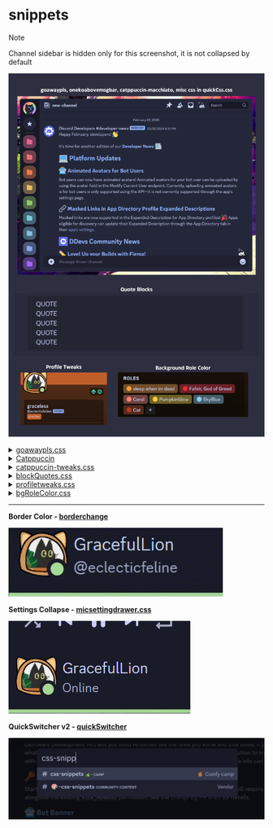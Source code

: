 # snippets
> [!NOTE]  
> Channel sidebar is hidden only for this screenshot, it is not collapsed by default

![Catpuccin](media/Catpuccin.png)
<details>
<summary><a href="https://github.com/Redundakitties/quickCSS-snippets/blob/main/snippets/goawaypls.css">goawaypls.css</a>   
</summary>

- hides icons in upper toolbox (Threads, Help, Video Call, Notification Settings)
  
- removes a few section dividers, recolors message dividers to be less obtrusive except unreads

- no more sticker picker in emoji picker

- removes protip from quickswitcher

- hides gift, gif picker, and sticker picker from chat bar

- hides store and friend tab from sidebar

- hides watermark in upper left

</details>

<details>
<summary><a href="https://github.com/catppuccin/discord/blob/main/themes/macchiato.theme.css">Catppuccin</a>   
</summary>
  
![Catppuccin](https://raw.githubusercontent.com/catppuccin/catppuccin/main/assets/logos/exports/1544x1544_circle.png)

</details>
<details>
<summary><a href="https://github.com/Redundakitties/quickCSS-snippets/blob/main/2024/catppuccin-tweaks.css">catppuccin-tweaks.css</a></summary>

- main quickCSs.css file, imports all the other snippets along with a handful of constantly changing snippets like the following
  
 - Reordered my search bar to be on the far right

 - Recolored the magnifying glass

 - H1 and H2 are colored with macchiato's accent color ( ![#8aadf4](https://via.placeholder.com/10/8aadf4?text=+) #8aadf4 )

 - set home icon to be catppuccino

 - lowered text area a few pixels
</details>

<details>
<summary><a href="https://github.com/Redundakitties/quickCSS-snippets/blob/main/snippets/blockQuotes.css">blockQuotes.css</a></summary>
  
- cleans up quote blocks
  
</details>

<details>
<summary><a href="https://github.com/Redundakitties/quickCSS-snippets/blob/main/snippets/profiletweaks.css">profiletweaks.css</a></summary>
  
- colors pronouns (must have FakeProfileThemes enabled) to match profile color

- colors divider to match profile color

- adds back @ in front of usernames
  
</details>

<details>
<summary><a href="https://github.com/Redundakitties/quickCSS-snippets/blob/main/snippets/bgRoleColor.css">bgRoleColor.css</a></summary>
  
- prettily colors the bg of roles
  
</details>



** **

**Border Color - [borderchange](https://github.com/Redundakitties/quickCSS-snippets/blob/main/snippets/borderchange.css)**

![borderColor](media/borderColor.gif)

**Settings Collapse - [micsettingdrawer.css](https://github.com/Redundakitties/quickCSS-snippets/blob/main/snippets/micsettingsdrawer.css)**

![settingsCollapse](media/settingsCollapse.gif)

**QuickSwitcher v2 - [quickSwitcher](https://github.com/Redundakitties/quickCSS-snippets/blob/main/snippets/quickSwitcher.css)**

![quickSwitcher](media/quickswitcher.png)

